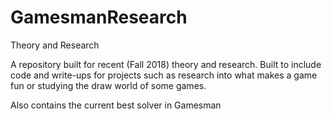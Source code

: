 # GamesmanResearch
Theory and Research

A repository built for recent (Fall 2018) theory and research.
Built to include code and write-ups for projects such as research into what makes a game fun
or studying the draw world of some games.

Also contains the current best solver in Gamesman
